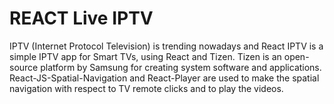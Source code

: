 # REACT Live IPTV

IPTV (Internet Protocol Television) is trending nowadays and React IPTV is a simple IPTV app for Smart TVs, using React and Tizen. Tizen is an open-source platform by Samsung for creating system software and applications. React-JS-Spatial-Navigation and React-Player are used to make the spatial navigation with respect to TV remote clicks and to play the videos.
#
